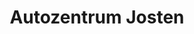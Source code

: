 ---
title: "Autozentrum Josten"
url: /monheim-am-rhein/autozentrum-josten-benzstrasse/
shop: Autohaus
---